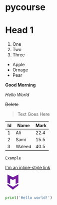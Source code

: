 # pycourse

# Head 1

1. One
2. Two
3. Three

* Apple
* Ornage
* Pear

**Good Morning**

_Hello World_

~~Delete~~

> Text Goes Here

| Id | Name | Mark |
|---|---|---|
| 1 | Ali | 22.4 |
| 2 | Sami | 15.5 |
| 3 | Waleed | 40.5 |

`Example`

[I'm an inline-style link](https://www.google.com)

![alt text][logo] 

[logo]: https://github.com/adam-p/markdown-here/raw/master/src/common/images/icon48.png "Logo Title Text 2"

```Python
print('Hello world!')
```

